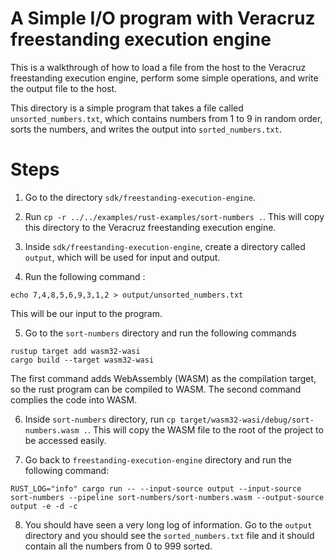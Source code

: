 # A Simple I/O program with Veracruz freestanding execution engine

This is a walkthrough of how to load a file from the host to the Veracruz freestanding execution engine, perform some simple operations, and write the output file to the host.

This directory is a simple program that takes a file called `unsorted_numbers.txt`, which contains numbers from 1 to 9 in random order, sorts the numbers, and writes the output into `sorted_numbers.txt`.

# Steps

1. Go to the directory `sdk/freestanding-execution-engine`.

2. Run `cp -r ../../examples/rust-examples/sort-numbers .`. This will copy this directory to the Veracruz freestanding execution engine.

3. Inside `sdk/freestanding-execution-engine`, create a directory called `output`, which will be used for input and output.

4. Run the following command :
```
echo 7,4,8,5,6,9,3,1,2 > output/unsorted_numbers.txt
```
This will be our input to the program.

5. Go to the `sort-numbers` directory and run the following commands
```
rustup target add wasm32-wasi
cargo build --target wasm32-wasi
```
The first command adds WebAssembly (WASM) as the compilation target, so the rust program can be compiled to WASM. The second command complies the code into WASM.

6. Inside `sort-numbers` directory, run `cp target/wasm32-wasi/debug/sort-numbers.wasm .`.
This will copy the WASM file to the root of the project to be accessed easily.

7. Go back to `freestanding-execution-engine` directory and run the following command:
```
RUST_LOG="info" cargo run -- --input-source output --input-source sort-numbers --pipeline sort-numbers/sort-numbers.wasm --output-source output -e -d -c
```

8. You should have seen a very long log of information. Go to the `output` directory and you should see the `sorted_numbers.txt` file and it should contain all the numbers from 0 to 999 sorted.
